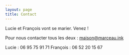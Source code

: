 ```yaml
---
layout: page
title: Contact
---
```


Lucie et François vont se marier. Venez !

Pour nous contacter tous les deux :
maison@marceau.ink

Lucie : 06 95 75 91 71
François : 06 52 20 15 67

